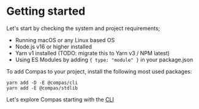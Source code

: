 # Getting started

Let's start by checking the system and project requirements;

- Running macOS or any Linux based OS
- Node.js v16 or higher installed
- Yarn v1 installed (TODO: migrate this to Yarn v3 / NPM latest)
- Using ES Modules by adding `{ type: "module" }` in your package.json

To add Compas to your project, install the following most used packages:

```shell
yarn add -D -E @compas/cli
yarn add -E @compas/stdlib
```

Let's explore Compas starting with the [CLI](/features/cli.md)
